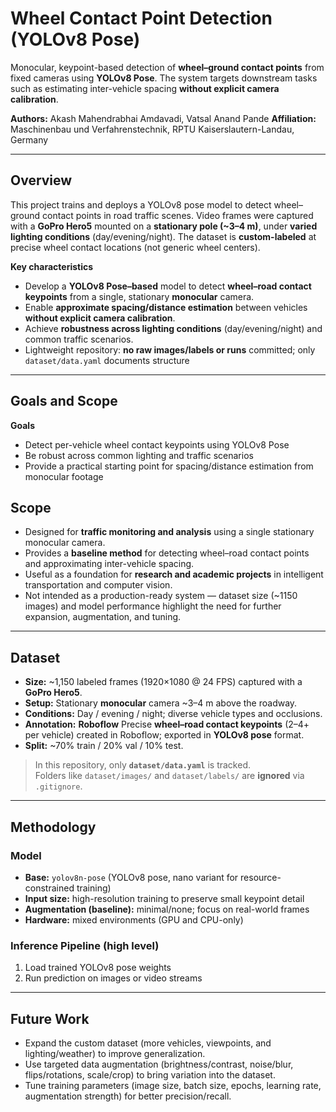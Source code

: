 # Wheel Contact Point Detection (YOLOv8 Pose)

Monocular, keypoint-based detection of **wheel–ground contact points** from fixed cameras using **YOLOv8 Pose**. The system targets downstream tasks such as estimating inter-vehicle spacing **without explicit camera calibration**.

**Authors:** Akash Mahendrabhai Amdavadi,  Vatsal Anand Pande
**Affiliation:** Maschinenbau und Verfahrenstechnik, RPTU Kaiserslautern-Landau, Germany

---

## Overview

This project trains and deploys a YOLOv8 pose model to detect wheel–ground contact points in road traffic scenes. Video frames were captured with a **GoPro Hero5** mounted on a **stationary pole (~3–4 m)**, under **varied lighting conditions** (day/evening/night). The dataset is **custom-labeled** at precise wheel contact locations (not generic wheel centers).

**Key characteristics**
- Develop a **YOLOv8 Pose–based** model to detect **wheel–road contact keypoints** from a single, stationary **monocular** camera.  
- Enable **approximate spacing/distance estimation** between vehicles **without explicit camera calibration**.  
- Achieve **robustness across lighting conditions** (day/evening/night) and common traffic scenarios.  
- Lightweight repository: **no raw images/labels or runs** committed; only `dataset/data.yaml` documents structure

---

## Goals and Scope

**Goals**
- Detect per-vehicle wheel contact keypoints using YOLOv8 Pose
- Be robust across common lighting and traffic scenarios
- Provide a practical starting point for spacing/distance estimation from monocular footage

## Scope
- Designed for **traffic monitoring and analysis** using a single stationary monocular camera.  
- Provides a **baseline method** for detecting wheel–road contact points and approximating inter-vehicle spacing.  
- Useful as a foundation for **research and academic projects** in intelligent transportation and computer vision.  
- Not intended as a production-ready system — dataset size (~1150 images) and model performance highlight the need for further expansion, augmentation, and tuning.  


---

## Dataset
- **Size:** ~1,150 labeled frames (1920×1080 @ 24 FPS) captured with a **GoPro Hero5**.  
- **Setup:** Stationary **monocular** camera ~3–4 m above the roadway.  
- **Conditions:** Day / evening / night; diverse vehicle types and occlusions.  
- **Annotation:** **Roboflow** Precise **wheel–road contact keypoints** (2–4+ per vehicle) created in Roboflow; exported in **YOLOv8 pose** format.  
- **Split:** ~70% train / 20% val / 10% test.  
  

> In this repository, only **`dataset/data.yaml`** is tracked.  
> Folders like `dataset/images/` and `dataset/labels/` are **ignored** via `.gitignore`.

---

## Methodology

### Model
- **Base:** `yolov8n-pose` (YOLOv8 pose, nano variant for resource-constrained training)
- **Input size:** high-resolution training to preserve small keypoint detail
- **Augmentation (baseline):** minimal/none; focus on real-world frames
- **Hardware:** mixed environments (GPU and CPU-only)

### Inference Pipeline (high level)
1. Load trained YOLOv8 pose weights
2. Run prediction on images or video streams

---

## Future Work
- Expand the custom dataset (more vehicles, viewpoints, and lighting/weather) to improve generalization.
- Use targeted data augmentation (brightness/contrast, noise/blur, flips/rotations, scale/crop) to bring variation into the dataset.
- Tune training parameters (image size, batch size, epochs, learning rate, augmentation strength) for better precision/recall.





